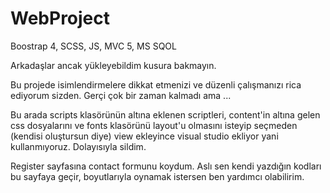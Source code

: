 # WebProject
Boostrap 4, SCSS, JS, MVC 5, MS SQOL

Arkadaşlar ancak yükleyebildim kusura bakmayın.

Bu projede isimlendirmelere dikkat etmenizi ve düzenli çalışmanızı rica ediyorum sizden. Gerçi çok bir zaman kalmadı ama ...

Bu arada scripts klasörünün altına eklenen scriptleri, content'in altına gelen css dosyalarını ve fonts klasörünü layout'u olmasını isteyip seçmeden (kendisi oluştursun diye) view ekleyince visual studio ekliyor yani kullanmıyoruz. Dolayısıyla sildim.

Register sayfasına contact formunu koydum. Aslı sen kendi yazdığın kodları bu sayfaya geçir, boyutlarıyla oynamak istersen ben yardımcı olabilirim.
